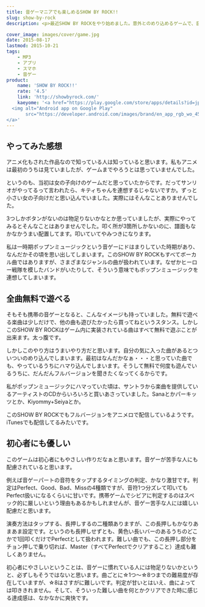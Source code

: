 ```yaml
---
title: 音ゲーマニアでも楽しめるSHOW BY ROCK!!
slug: show-by-rock
description: <p>最近SHOW BY ROCKをやり始めました。意外とのめり込めるゲームで、音ゲーマニアでもやりがいを感じれるんじゃないかと思います。ソシャゲにありがちな「課金しろ」オーラをあまり感じない、雰囲気の清いゲームだと思います。</p>

cover_image: images/cover/game.jpg
date: 2015-08-17
lastmod: 2015-10-21
tags: 
    - MP3
    - アプリ
    - スマホ
    - 音ゲー
product:
    name: 'SHOW BY ROCK!!'
    rate: '4.5'
    link: 'http://showbyrock.com/'
    kaeyome: '<a href="https://play.google.com/store/apps/details?id=jp.veincarry.showbyrock2">
  <img alt="Android app on Google Play"
       src="https://developer.android.com/images/brand/en_app_rgb_wo_45.png" />
</a>'
---
```


<h2>やってみた感想</h2>
<p>アニメ化もされた作品なので知っている人は知っていると思います。私もアニメは最初のうちは見ていましたが、ゲームまでやろうとは思っていませんでした。</p>
<p>というのも、当初は女の子向けのゲームだと思っていたからです。だってサンリオがやってるって言われたら、キティちゃんを連想するじゃないですか。ずっと小さい女の子向けだと思い込んでいました。実際にはそんなことありませんでした。</p>
<p>3つしかボタンがないのは物足りないかなとか思っていましたが、実際にやってみるとそんなことはありませんでした。叩く所が3箇所しかないのに、譜面もなかなかうまい配置してます。叩いていてやみつきになります。</p>
<p>私は一時期ポップンミュージックという音ゲーにドはまりしていた時期があり、なんだかその頃を思い出してしまいます。このSHOW BY ROCKもすべてボーカル曲ではありますが、さまざまなジャンルの曲が扱われています。なぜかヒーロー戦隊を模したバンドがいたりして、そういう意味でもポップンミュージックを連想してしまいます。</p>
<h2>全曲無料で遊べる</h2>
<p>そもそも携帯の音ゲーとなると、こんなイメージも持っていました。無料で遊べる楽曲は少しだけで、他の曲も遊びたかったら買ってねというスタンス。しかしこのSHOW BY ROCKはゲーム内に実装されている曲はすべて無料で遊ぶことが出来ます。太っ腹です。</p>
<p>しかしこのやり方はうまいやり方だと思います。自分の気に入った曲があるとついついのめり込んでしまいます。最初はなんだかなぁ・・・と思っていた曲でも、やっているうちにハマり込んでしまいます。そうして無料で何度も遊んでいるうちに、だんだんフルバージョンを聞きたくなってくるからです。</p>
<p>私がポップンミュージックにハマっていた頃は、サントラから楽曲を提供しているアーティストのCDからいろいろと買いあさっていました。Sanaとかパーキッツとか、Kiyommy+Seiyaとか。</p>
<p>このSHOW BY ROCKでもフルバージョンをアニメロで配信しているようです。iTunesでも配信してるみたいです。</p>
<h2>初心者にも優しい</h2>
<p>このゲームは初心者にもやさしい作りだなぁと思います。音ゲーが苦手な人にも配慮されていると思います。</p>
<p>例えば音ゲーパートの音符をタップするタイミングの判定、かなり激甘です。判定はPerfect、Good、Bad、Missの4種類ですが、音符1つ分ズレて叩いてもPerfect扱いになるくらいに甘いです。携帯ゲームでシビアに判定するのはスペック的に厳しいという理由もあるかもしれませんが、音ゲー苦手な人には嬉しい配慮だと思います。</p>
<p>演奏方法はタップする、長押しするの二種類ありますが、この長押しもかなりあまあま設定です。というのも長押しせずとも、黄色い長いバーのあるうちのどこかで1回叩くだけでPerfectとして扱われます。難しい曲でも、この長押し部分をチョン押しで乗り切れば、Master（すべてPerfectでクリアすること）達成も難しくありません。</p>
<p>初心者にやさしいということは、音ゲーに慣れている人には物足りないかというと、必ずしもそうではないと思います。曲ごとに☆1つ〜☆8つまでの難易度が存在していますが、☆8はさすがに難しいです。判定が甘いとはいえ、曲によっては叩ききれません。そして、そういった難しい曲を何とかクリアできた時に感じる達成感は、なかなかに爽快です。</p>

  